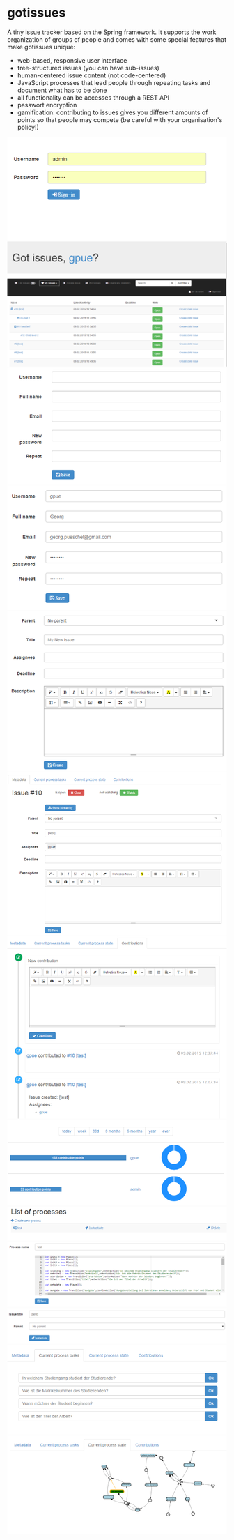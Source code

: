 gotissues
=========

A tiny issue tracker based on the Spring framework. It supports the work organization of groups of people and comes with some special features that make gotissues unique:

* web-based, responsive user interface
* tree-structured issues (you can have sub-issues)
* human-centered issue content (not code-centered)
* JavaScript processes that lead people through repeating tasks and document what has to be done
* all functionality can be accesses through a REST API
* passwort encryption
* gamification: contributing to issues gives you different amounts of points so that people may compete (be careful with your organisation's policy!)

![Login](/screenshots/login.PNG?raw=true "Login form")
![Issues](/screenshots/issuelist.PNG?raw=true "Issues tree")
![NewAccount](/screenshots/newaccount.PNG?raw=true "New account form")
![Account](/screenshots/account.PNG?raw=true "Account management form")
![NewIssue](/screenshots/newissue.PNG?raw=true "New issue form")
![Issue](/screenshots/issue.PNG?raw=true "Issue editing form")
![Contributions](/screenshots/contributions.PNG?raw=true "Contribution Form")
![Stats](/screenshots/stats.PNG?raw=true "Statistics view")
![Processes](/screenshots/processes.PNG?raw=true "Processes list")
![NewProcess](/screenshots/code.PNG?raw=true "New process form")
![Instantiate](/screenshots/instantiate.PNG?raw=true "Instatiation Form")
![Tasks](/screenshots/tasks.PNG?raw=true "Task form")
![State](/screenshots/state.PNG?raw=true "State graph view")
